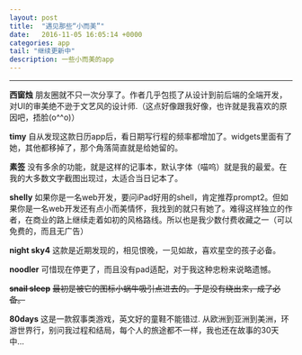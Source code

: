 ```yaml
---
layout: post
title:  "遇见那些“小而美”"
date:   2016-11-05 16:05:14 +0000
categories: app
tail: "继续更新中"
description: 一些小而美的app
---
```

---
**西窗烛**
朋友圈就不只一次分享了。作者几乎包揽了从设计到前后端的全端开发，对UI的审美绝不逊于文艺风的设计师.（这点好像跟我好像，也许就是我喜欢的原因吧，捂脸(o^^o)）

**timy**
自从发现这款日历app后，看日期写行程的频率都增加了。widgets里面有了她，其他都移掉了，那个角落简直就是给她留的。

**素签**
没有多余的功能，就是这样的记事本，默认字体（喵呜）就是我的最爱。在我的大多数文字截图出现过，太适合当日记本了。

**shelly**
如果你是一名web开发，要问iPad好用的shell，肯定推荐prompt2。但如果你是一名web开发还有点小而美情怀，我找到的就只有她了。难得这样独立的作者，在商业的路上继续走着如初的风格路线。所以也是我少数付费收藏之一（可以免费的，而且无广告）

**night sky4**
这款是近期发现的，相见恨晚，一见如故，喜欢星空的孩子必备。

**noodler**
可惜现在停更了，而且没有pad适配，对于我这种忠粉来说略遗憾。

~~**snail sleep**~~
~~最初是被它的图标小蜗牛吸引点进去的。于是没有绕出来，成了必备。~~

**80days**
这是一款叙事类游戏，英文好的童鞋不能错过. 从欧洲到亚洲到美洲，环游世界行，别问我过程和结局，每个人的旅途都不一样，我也还在故事的30天中…

